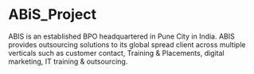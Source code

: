# ABiS_Project
ABIS is an established BPO headquartered in Pune City in India. ABIS provides outsourcing solutions to its global spread client across multiple verticals such as customer contact, Training &amp; Placements, digital marketing, IT training &amp; outsourcing.